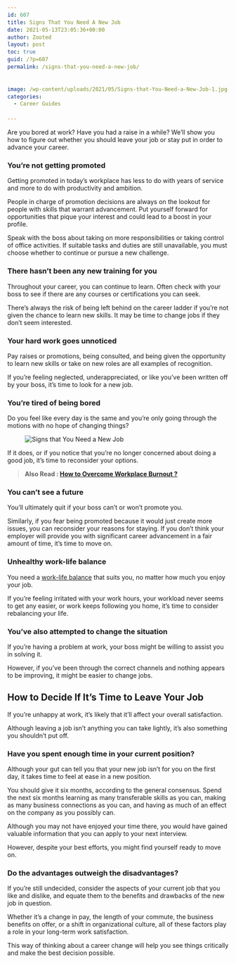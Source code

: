 ```yaml
---
id: 607
title: Signs That You Need A New Job
date: 2021-05-13T23:05:36+00:00
author: Zooted
layout: post
toc: true
guid: /?p=607
permalink: /signs-that-you-need-a-new-job/


image: /wp-content/uploads/2021/05/Signs-that-You-Need-a-New-Job-1.jpg
categories:
  - Career Guides

---
```

Are you bored at work? Have you had a raise in a while? We&#8217;ll show you how to figure out whether you should leave your job or stay put in order to advance your career.

### **You&#8217;re not getting promoted**

Getting promoted in today&#8217;s workplace has less to do with years of service and more to do with productivity and ambition.

People in charge of promotion decisions are always on the lookout for people with skills that warrant advancement. Put yourself forward for opportunities that pique your interest and could lead to a boost in your profile.

Speak with the boss about taking on more responsibilities or taking control of office activities. If suitable tasks and duties are still unavailable, you must choose whether to continue or pursue a new challenge.

### **There hasn&#8217;t been any new training for you**

Throughout your career, you can continue to learn. Often check with your boss to see if there are any courses or certifications you can seek.

There&#8217;s always the risk of being left behind on the career ladder if you&#8217;re not given the chance to learn new skills. It may be time to change jobs if they don&#8217;t seem interested.

### **Your hard work goes unnoticed**

Pay raises or promotions, being consulted, and being given the opportunity to learn new skills or take on new roles are all examples of recognition.

If you&#8217;re feeling neglected, underappreciated, or like you&#8217;ve been written off by your boss, it&#8217;s time to look for a new job.

### **You&#8217;re tired of being bored**

Do you feel like every day is the same and you&#8217;re only going through the motions with no hope of changing things?


<figure class="wp-block-image size-large">

<img loading="lazy" width="959" height="640" src="/wp-content/uploads/2021/05/Signs-that-You-Need-a-New-Job.jpg" alt="Signs that You Need a New Job" class="wp-image-608" srcset="/wp-content/uploads/2021/05/Signs-that-You-Need-a-New-Job.jpg 959w, /wp-content/uploads/2021/05/Signs-that-You-Need-a-New-Job-300x200.jpg 300w, /wp-content/uploads/2021/05/Signs-that-You-Need-a-New-Job-768x513.jpg 768w" sizes="(max-width: 959px) 100vw, 959px" /> </figure> 

If it does, or if you notice that you&#8217;re no longer concerned about doing a good job, it&#8217;s time to reconsider your options.

<blockquote class="wp-block-quote">
  <p>
    <strong>Also Read : <a href="/how-to-overcome-workplace-burnout/">How to Overcome Workplace Burnout ?</a></strong>
  </p>
</blockquote>

### **You can&#8217;t see a future**

You&#8217;ll ultimately quit if your boss can&#8217;t or won&#8217;t promote you.

Similarly, if you fear being promoted because it would just create more issues, you can reconsider your reasons for staying. If you don&#8217;t think your employer will provide you with significant career advancement in a fair amount of time, it&#8217;s time to move on.

### **Unhealthy work-life balance**

You need a [work-life balance](/category/work-life-balance/) that suits you, no matter how much you enjoy your job.

If you&#8217;re feeling irritated with your work hours, your workload never seems to get any easier, or work keeps following you home, it&#8217;s time to consider rebalancing your life.

### **You&#8217;ve also attempted to change the situation**

If you&#8217;re having a problem at work, your boss might be willing to assist you in solving it.

However, if you&#8217;ve been through the correct channels and nothing appears to be improving, it might be easier to change jobs.





## **How to Decide If It&#8217;s Time to Leave Your Job**

If you&#8217;re unhappy at work, it&#8217;s likely that it&#8217;ll affect your overall satisfaction.

Although leaving a job isn&#8217;t anything you can take lightly, it&#8217;s also something you shouldn&#8217;t put off.

### **Have you spent enough time in your current position?**

Although your gut can tell you that your new job isn&#8217;t for you on the first day, it takes time to feel at ease in a new position.

You should give it six months, according to the general consensus. Spend the next six months learning as many transferable skills as you can, making as many business connections as you can, and having as much of an effect on the company as you possibly can.

Although you may not have enjoyed your time there, you would have gained valuable information that you can apply to your next interview.

However, despite your best efforts, you might find yourself ready to move on.

### **Do the advantages outweigh the disadvantages?**

If you&#8217;re still undecided, consider the aspects of your current job that you like and dislike, and equate them to the benefits and drawbacks of the new job in question.

Whether it&#8217;s a change in pay, the length of your commute, the business benefits on offer, or a shift in organizational culture, all of these factors play a role in your long-term work satisfaction.

This way of thinking about a career change will help you see things critically and make the best decision possible.
